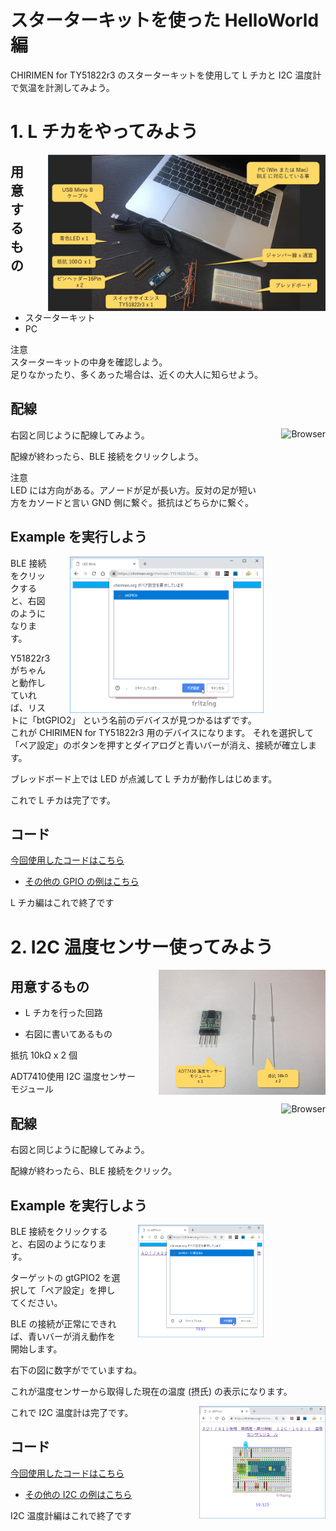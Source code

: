 
# スターターキットを使った HelloWorld 編

CHIRIMEN for TY51822r3 のスターターキットを使用して L チカと I2C 温度計で気温を計測してみよう。

<div style="page-break-before:always"></div>

# 1. L チカをやってみよう
<p>
  <a href="imgs/section0/hardware.jpg">
    <img src="imgs/section0/hardware.jpg" alt="Hardware" height="250" style = "float:right;padding-left:2em;">
  </a>
</p>

## 用意するもの

* スターターキット<br>
* PC

注意<br>
スターターキットの中身を確認しよう。<br>
足りなかったり、多くあった場合は、近くの大人に知らせよう。

## 配線

<p>
  <a href="../../../../../chirimen-TY51822r3/blob/master/bc/gpio/LEDblink/schematic.png">
    <img src="../../../../../chirimen-TY51822r3/blob/master/bc/gpio/LEDblink/schematic.png" alt="Browser"  height="250" style="float:right;padding-left:2em;">
  </a>
  
右図と同じように配線してみよう。

配線が終わったら、BLE 接続をクリックしよう。

注意<br>
LED には方向がある。アノードが足が長い方。反対の足が短い方をカソードと言い GND 側に繋ぐ。抵抗はどちらかに繋ぐ。
</p>

## Example を実行しよう
<p>
  <a href="imgs/section0/ledblink_3.png">
    <img src="imgs/section0/ledblink_3.png" alt="Browser" height="250" style="float:right;padding-left:2em;">
  </a>
  
BLE 接続をクリックすると、右図のようになります。

Y51822r3 がちゃんと動作していれば、リストに「btGPIO2」 という名前のデバイスが見つかるはずです。<br>
これが CHIRIMEN for TY51822r3 用のデバイスになります。
それを選択して「ペア設定」のボタンを押すとダイアログと青いバーが消え、接続が確立します。

ブレッドボード上では LED が点滅して L チカが動作しはじめます。

これで L チカは完了です。

</p>

<div style="page-break-before:always"></div>

## コード

[今回使用したコードはこちら](https://github.com/chirimen-oh/chirimen-TY51822r3/tree/master/bc/gpio/LEDblink)


* [その他の GPIO の例はこちら](https://chirimen.org/chirimen-TY51822r3/bc/)

L チカ編はこれで終了です

<div style="page-break-before:always"></div>

# 2. I2C 温度センサー使ってみよう

<p>
  <a href="imgs/section2/adt7410_parts.jpg">
    <img src="imgs/section2/adt7410_parts.jpg" alt="Browser" height="200" style="float:right;padding-left:2em;">
  </a>
  
## 用意するもの

* L チカを行った回路

* 右図に書いてあるもの

抵抗 10kΩ x 2 個 

ADT7410使用 I2C 温度センサーモジュール

</p>

<p>
    <a href="../../../../../chirimen-TY51822r3/blob/master/bc/i2c/i2c-ADT7410/schematic.png">
    <img src="../../../../../chirimen-TY51822r3/blob/master/bc//i2c/i2c-ADT7410/schematic.png" alt="Browser"  height="250" style="float:right;padding-left:2em;">
  </a>
  
## 配線

右図と同じように配線してみよう。

配線が終わったら、BLE 接続をクリック。

</p>
  
## Example を実行しよう

<p>
  <a href="imgs/section2/adt7410_3.png">
    <img src="imgs/section2/adt7410_3.png" alt="Browser" height="180" style="float:right;padding-left:2em;">
  </a>
  
BLE 接続をクリックすると、右図のようになります。

ターゲットの gtGPIO2 を選択して「ペア設定」を押してください。

BLE の接続が正常にできれば、青いバーが消え動作を開始します。
  
右下の図に数字がでていますね。

これが温度センサーから取得した現在の温度 (摂氏) の表示になります。

<a href="imgs/section2/adt7410_4.png">
  <img src="imgs/section2/adt7410_4.png" alt ="Browser" height="180" style="float:right;padding-left:2em;">
</a>

これで I2C 温度計は完了です。

## コード

[今回使用したコードはこちら](https://github.com/chirimen-oh/chirimen-TY51822r3/tree/master/bc/i2c/i2c-ADT7410)


* [その他の I2C の例はこちら](https://chirimen.org/chirimen-TY51822r3/bc/)

</p>

I2C 温度計編はこれで終了です

<div style="page-break-before:always"></div>
